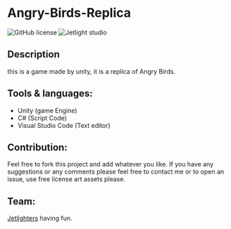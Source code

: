 # Angry-Birds-Replica
![GitHub license](https://img.shields.io/github/license/Mohammed-Benotmane/Angry-Birds-Replica.svg)
![Jetlight studio](https://img.shields.io/badge/Made%20by-Jetlight%20studio-blue.svg?color=082544)

## Description
this is a game made by unity, it is a replica of Angry Birds.

## Tools & languages:
* Unity (game Engine)
* C# (Script Code)
* Visual Studio Code (Text editor)

## Contribution:
Feel free to fork this project and add whatever you like. If you have any suggestions or any comments please feel free to contact me or to open an issue, use free license art assets please.

## Team:
[Jetlighters](https://github.com/JetLightStudio) having fun.
